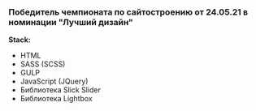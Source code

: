 ### Победитель чемпионата по сайтостроению от 24.05.21 в номинации "Лучший дизайн"

**Stack:**
* HTML
* SASS (SCSS)
* GULP
* JavaScript (JQuery)
* Библиотека Slick Slider
* Библиотека Lightbox
